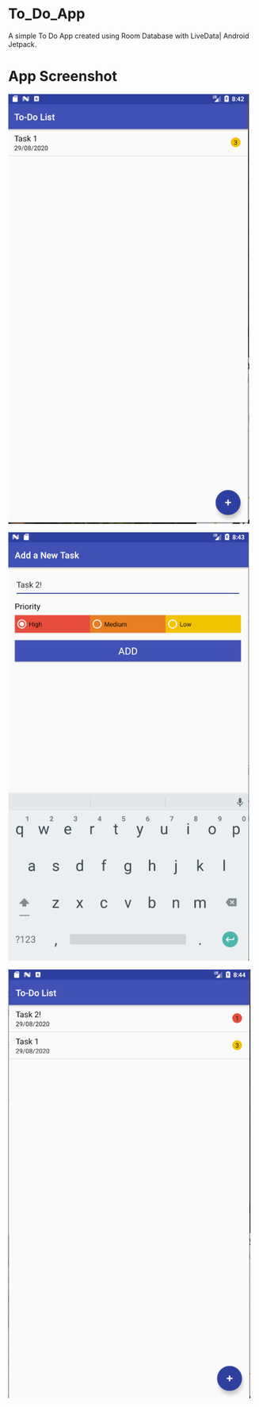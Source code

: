 # To_Do_App
A simple To Do App created using Room Database with LiveData| Android Jetpack.

# App Screenshot
![](image/1.PNG)


![](image/2.PNG)


![](image/3.PNG)
